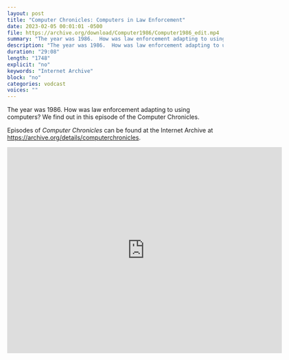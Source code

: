 ```yaml
---
layout: post
title: "Computer Chronicles: Computers in Law Enforcement"
date: 2023-02-05 00:01:01 -0500
file: https://archive.org/download/Computer1986/Computer1986_edit.mp4
summary: "The year was 1986.  How was law enforcement adapting to using computers?  We find out in this episode of the Computer Chronicles."
description: "The year was 1986.  How was law enforcement adapting to using computers?  We find out in this episode of the Computer Chronicles."
duration: "29:08"
length: "1748"
explicit: "no" 
keywords: "Internet Archive"
block: "no" 
categories: vodcast
voices: ""
---
```


The year was 1986.  How was law enforcement adapting to using computers?  We find out in this episode of the Computer Chronicles.

Episodes of *Computer Chronicles* can be found at the Internet Archive at <https://archive.org/details/computerchronicles>.

<iframe src="https://archive.org/embed/Computer1986" width="640" height="480" frameborder="0" webkitallowfullscreen="true" mozallowfullscreen="true" allowfullscreen></iframe>
